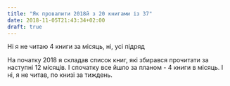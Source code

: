 ```yaml
---
title: "Як провалити 2018й з 20 книгами із 37"
date: 2018-11-05T21:43:34+02:00
draft: true
---
```


Ні я не читаю 4 книги за місяць, ні, усі підряд

На початку 2018 я складав список книг, які збирався прочитати за наступні 12 місяців. І спочатку все йшло за планом - 4 книги в місяць. І ні, я не читав, по книзі за тиждень.